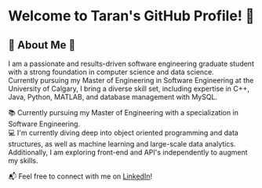 # Welcome to Taran's GitHub Profile! 👋

## 🌱 About Me 🌲
I am a passionate and results-driven software engineering graduate student with a strong foundation in computer science and data science.  
Currently pursuing my Master of Engineering in Software Engineering at the University of Calgary, I bring a diverse skill set, including expertise in C++, Java, Python, MATLAB, and database management with MySQL.  
  
📚 Currently pursuing my Master of Engineering with a specialization in Software Engineering.  
💻 I'm currently diving deep into object oriented programming and data structures, as well as machine learning and large-scale data analytics. Additionally, I am exploring front-end and API's independently to augment my skills.  
  
📬 Feel free to connect with me on [LinkedIn](<https://www.linkedin.com/in/bains-taran/>)!


<!--
**taranbains/taranbains** is a ✨ _special_ ✨ repository because its `README.md` (this file) appears on your GitHub profile.

Here are some ideas to get you started:

- 🔭 I’m currently working on ...
- 🌱 I’m currently learning ...
- 👯 I’m looking to collaborate on ...
- 🤔 I’m looking for help with ...
- 💬 Ask me about ...
- 📫 How to reach me: ...
- 😄 Pronouns: ...
- ⚡ Fun fact: ...
-->
